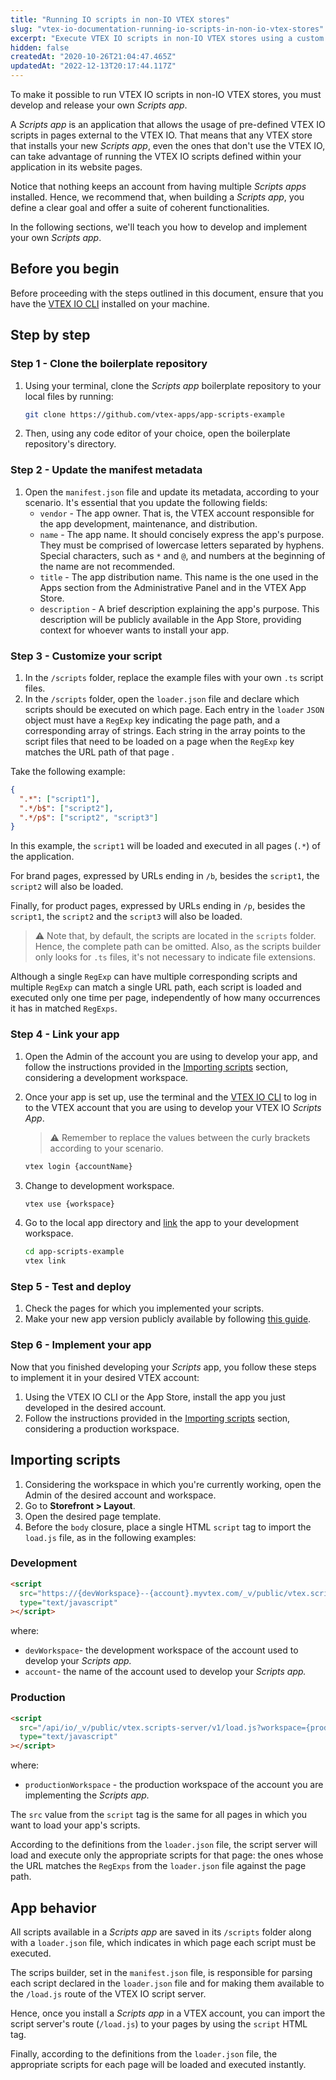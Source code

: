 ```yaml
---
title: "Running IO scripts in non-IO VTEX stores"
slug: "vtex-io-documentation-running-io-scripts-in-non-io-vtex-stores"
excerpt: "Execute VTEX IO scripts in non-IO VTEX stores using a custom Scripts app."
hidden: false
createdAt: "2020-10-26T21:04:47.465Z"
updatedAt: "2022-12-13T20:17:44.117Z"
---
```


To make it possible to run VTEX IO scripts in non-IO VTEX stores, you must develop and release your own _Scripts app_.

A _Scripts app_ is an application that allows the usage of pre-defined VTEX IO scripts in pages external to the VTEX IO. That means that any VTEX store that installs your new _Scripts app_, even the ones that don't use the VTEX IO, can take advantage of running the VTEX IO scripts defined within your application in its website pages.

Notice that nothing keeps an account from having multiple _Scripts apps_ installed. Hence, we recommend that, when building a _Scripts app_, you define a clear goal and offer a suite of coherent functionalities.

In the following sections, we'll teach you how to develop and implement your own _Scripts app_.

## Before you begin

Before proceeding with the steps outlined in this document, ensure that you have the [VTEX IO CLI](https://developers.vtex.com/docs/guides/vtex-io-documentation-vtex-io-cli-install) installed on your machine.

## Step by step

### Step 1 - Clone the boilerplate repository

1. Using your terminal, clone the _Scripts app_ boilerplate repository to your local files by running:

   ```sh
   git clone https://github.com/vtex-apps/app-scripts-example
   ```

2. Then, using any code editor of your choice, open the boilerplate repository's directory.

### Step 2 - Update the manifest metadata

1. Open the `manifest.json` file and update its metadata, according to your scenario. It's essential that you update the following fields:
   - `vendor` - The app owner. That is, the VTEX account responsible for the app development, maintenance, and distribution.
   - `name` - The app name. It should concisely express the app's purpose. They must be comprised of lowercase letters separated by hyphens. Special characters, such as `*` and `@`, and numbers at the beginning of the name are not recommended.
   - `title` - The app distribution name. This name is the one used in the Apps section from the Administrative Panel and in the VTEX App Store.
   - `description` - A brief description explaining the app's purpose. This description will be publicly available in the App Store, providing context for whoever wants to install your app.

### Step 3 - Customize your script

1. In the `/scripts` folder, replace the example files with your own `.ts` script files.
2. In the `/scripts` folder, open the `loader.json` file and declare which scripts should be executed on which page. Each entry in the `loader` `JSON` object must have a `RegExp` key indicating the page path, and a corresponding array of strings. Each string in the array points to the script files that need to be loaded on a page when the `RegExp` key matches the URL path of that page .

Take the following example:

```json
{
  ".*": ["script1"],
  ".*/b$": ["script2"],
  ".*/p$": ["script2", "script3"]
}
```

In this example, the `script1` will be loaded and executed in all pages (`.*`) of the application.

For brand pages, expressed by URLs ending in `/b`, besides the `script1`, the `script2` will also be loaded.

Finally, for product pages, expressed by URLs ending in `/p`, besides the `script1`, the `script2` and the `script3` will also be loaded.

> ⚠️ Note that, by default, the scripts are located in the `scripts` folder. Hence, the complete path can be omitted. Also, as the scripts builder only looks for `.ts` files, it's not necessary to indicate file extensions.

Although a single `RegExp` can have multiple corresponding scripts and multiple `RegExp` can match a single URL path, each script is loaded and executed only one time per page, independently of how many occurrences it has in matched `RegExps`.

### Step 4 - Link your app

1. Open the Admin of the account you are using to develop your app, and follow the instructions provided in the [Importing scripts](#importing-scripts) section, considering a development workspace.
2. Once your app is set up, use the terminal and the [VTEX IO CLI](https://developers.vtex.com/docs/guides/vtex-io-documentation-vtex-io-cli-installation-and-command-reference/) to log in to the VTEX account that you are using to develop your VTEX IO _Scripts App_.
   > ⚠️ Remember to replace the values between the curly brackets according to your scenario.

   ```sh
   vtex login {accountName}
   ```

3. Change to development workspace.

   ```sh
   vtex use {workspace}
   ```

4. Go to the local app directory and [link](https://developers.vtex.com/docs/guides/vtex-io-documentation-linking-an-app) the app to your development workspace.

   ```sh
   cd app-scripts-example
   vtex link
   ```

### Step 5 - Test and deploy

1. Check the pages for which you implemented your scripts.
2. Make your new app version publicly available by following [this guide](https://developers.vtex.com/docs/guides/vtex-io-documentation-making-your-new-app-version-publicly-available/).

### Step 6 - Implement your app

Now that you finished developing your _Scripts_ app, you follow these steps to implement it in your desired VTEX account:

1. Using the VTEX IO CLI or the App Store, install the app you just developed in the desired account.
2. Follow the instructions provided in the [Importing scripts](#importing-scripts) section, considering a production workspace.

## Importing scripts

1. Considering the workspace in which you're currently working, open the Admin of the desired account and workspace.
2. Go to **Storefront > Layout**.
3. Open the desired page template.
4. Before the `body` closure, place a single HTML `script` tag to import the `load.js` file, as in the following examples:

### Development

```html
<script
  src="https://{devWorkspace}--{account}.myvtex.com/_v/public/vtex.scripts-server/v1/load.js"
  type="text/javascript"
></script>
```

where:

- `devWorkspace`- the development workspace of the account used to develop your _Scripts app._
- `account`- the name of the account used to develop your _Scripts app._

### Production

```html
<script
  src="/api/io/_v/public/vtex.scripts-server/v1/load.js?workspace={productionWorkspace}"
  type="text/javascript"
></script>
```

where:

- `productionWorkspace` - the production workspace of the account you are implementing the _Scripts app._

The `src` value from the `script` tag is the same for all pages in which you want to load your app's scripts.

According to the definitions from the `loader.json` file, the script server will load and execute only the appropriate scripts for that page: the ones whose the URL matches the `RegExps` from the `loader.json` file against the page path.

## App behavior

All scripts available in a _Scripts app_ are saved in its `/scripts` folder along with a `loader.json` file, which indicates in which page each script must be executed.

The scrips builder, set in the `manifest.json` file, is responsible for parsing each script declared in the `loader.json` file and for making them available to the `/load.js` route of the VTEX IO script server.

Hence, once you install a _Scripts app_ in a VTEX account, you can import the script server's route (`/load.js`) to your pages by using the `script` HTML tag.

Finally, according to the definitions from the `loader.json` file, the appropriate scripts for each page will be loaded and executed instantly.
